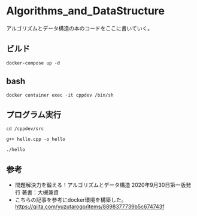 # Algorithms_and_DataStructure
アルゴリズムとデータ構造の本のコードをここに書いていく。


## ビルド
```docker-compose up -d```

## bash
```docker container exec -it cppdev /bin/sh```    

## プログラム実行
```cd /cppdev/src```

```g++ hello.cpp -o hello```

```./hello```

## 参考
- 問題解決力を鍛える！アルゴリズムとデータ構造 2020年9月30日第一版発行 著書：大槻兼資
- こちらの記事を参考にdocker環境を構築した。https://qiita.com/yuzutarogo/items/8898377739b5c674743f


